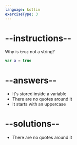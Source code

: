 ```yaml
---
language: kotlin
exerciseType: 3
---
```


# --instructions--

Why is `true` not a string?
```kotlin
var a = true
```

# --answers--

- It's stored inside a variable
- There are no quotes around it
- It starts with an uppercase

# --solutions--

- There are no quotes around it
